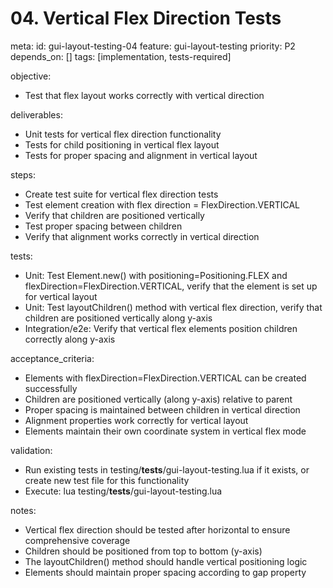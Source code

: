 # 04. Vertical Flex Direction Tests

meta:
  id: gui-layout-testing-04
  feature: gui-layout-testing
  priority: P2
  depends_on: []
  tags: [implementation, tests-required]

objective:
- Test that flex layout works correctly with vertical direction

deliverables:
- Unit tests for vertical flex direction functionality
- Tests for child positioning in vertical flex layout
- Tests for proper spacing and alignment in vertical layout

steps:
- Create test suite for vertical flex direction tests
- Test element creation with flex direction = FlexDirection.VERTICAL
- Verify that children are positioned vertically
- Test proper spacing between children
- Verify that alignment works correctly in vertical direction

tests:
- Unit: Test Element.new() with positioning=Positioning.FLEX and flexDirection=FlexDirection.VERTICAL, verify that the element is set up for vertical layout
- Unit: Test layoutChildren() method with vertical flex direction, verify that children are positioned vertically along y-axis
- Integration/e2e: Verify that vertical flex elements position children correctly along y-axis

acceptance_criteria:
- Elements with flexDirection=FlexDirection.VERTICAL can be created successfully
- Children are positioned vertically (along y-axis) relative to parent
- Proper spacing is maintained between children in vertical direction
- Alignment properties work correctly for vertical layout
- Elements maintain their own coordinate system in vertical flex mode

validation:
- Run existing tests in testing/__tests__/gui-layout-testing.lua if it exists, or create new test file for this functionality
- Execute: lua testing/__tests__/gui-layout-testing.lua

notes:
- Vertical flex direction should be tested after horizontal to ensure comprehensive coverage
- Children should be positioned from top to bottom (y-axis)
- The layoutChildren() method should handle vertical positioning logic
- Elements should maintain proper spacing according to gap property